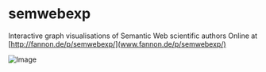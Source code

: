 semwebexp
=========

Interactive graph visualisations of Semantic Web scientific authors
Online at [http://fannon.de/p/semwebexp/](www.fannon.de/p/semwebexp/)

![Image](http://fannon.de/p/semwebexp/img/example2.png?raw=true)
